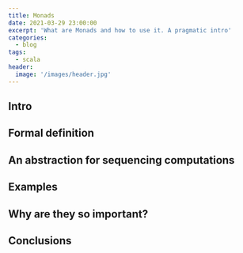 ```yaml
---
title: Monads
date: 2021-03-29 23:00:00
excerpt: 'What are Monads and how to use it. A pragmatic intro'
categories:
  - blog
tags:
  - scala
header:
  image: '/images/header.jpg'
---
```


## Intro

## Formal definition

## An abstraction for sequencing computations

## Examples

## Why are they so important?

## Conclusions